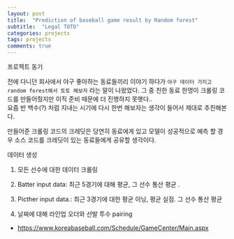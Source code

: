 ```yaml
---
layout: post
title:  "Prediction of baseball game result by Random forest"
subtitle:  "Legal TOTO"
categories: projects
tags: projects
comments: true
---
```


프로젝트 동기

전에 다니던 회사에서 야구 좋아하는 동료들끼리 이야기 하다가 `야구 데이터 가지고 random forest해서 토토 해보자` 라는 말이 나왔었다. 그 중 친한 동료 한명이 크롤링 코드를 만들어줬지만 이직 준비 때문에 더 진행하지 못햇다..  
요즘 반 백수(?) 처럼 지내는 시기에 다시 한번 해보자는 생각이 들어서 제대로 추친해본다. 

만들어준 크롤링 코드의 크레딧은 당연히 동료에게 있고 모델이 성공적으로 예측 할 경우 소스 코드를 크레딧이 있는 동료들에게 공유할 생각이다.


데이터 생성
1. 모든 선수에 대한 데이터 크롤링
2. Batter input data: 최근 5경기에 대해 평균, 그 선수 통산 평균 .
3. Picther input data.: 최근 3경기에 대한 평균 이닝, 평균 실점. 그 선수 통산 평균 

4. 날짜에 대해 라인업 오더와 선발 투수 pairing
- https://www.koreabaseball.com/Schedule/GameCenter/Main.aspx




